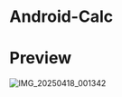 # Android-Calc

# Preview
![IMG_20250418_001342](https://github.com/user-attachments/assets/75b301ff-3dbb-4f51-ad7a-fd6bf22c61fe)
